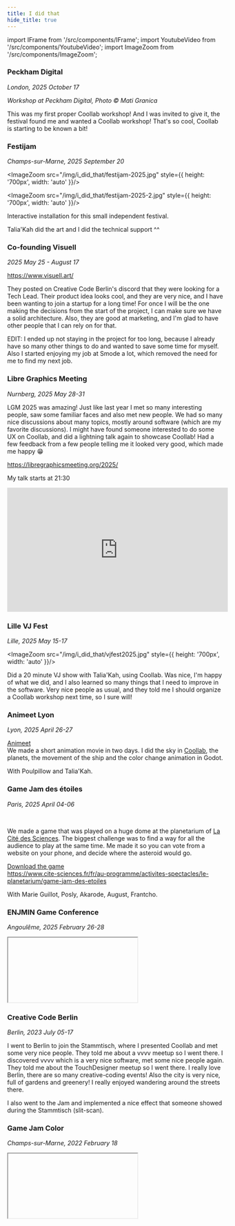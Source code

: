 ```yaml
---
title: I did that
hide_title: true
---
```

import IFrame from '/src/components/IFrame';
import YoutubeVideo from '/src/components/YoutubeVideo';
import ImageZoom from '/src/components/ImageZoom';

### Peckham Digital

*London, 2025 October 17*

<ImageZoom src="/img/i_did_that/peckham.jpg"/>
<i style={{fontSize: "12px"}}>Workshop at Peckham Digital, Photo © Mati Granica</i>

This was my first proper Coollab workshop! And I was invited to give it, the festival found me and wanted a Coollab workshop! That's so cool, Coollab is starting to be known a bit!

### Festijam

*Champs-sur-Marne, 2025 September 20*

<ImageZoom src="/img/i_did_that/festijam-2025.jpg" style={{ height: '700px', width: 'auto' }}/>

<ImageZoom src="/img/i_did_that/festijam-2025-2.jpg" style={{ height: '700px', width: 'auto' }}/>

Interactive installation for this small independent festival.

Talia'Kah did the art and I did the technical support ^^

### Co-founding Visuell

*2025 May 25 - August 17*

<ImageZoom src="/img/i_did_that/visuell.png"/>

https://www.visuell.art/

They posted on Creative Code Berlin's discord that they were looking for a Tech Lead. Their product idea looks cool, and they are very nice, and I have been wanting to join a startup for a long time! For once I will be the one making the decisions from the start of the project, I can make sure we have a solid architecture.
Also, they are good at marketing, and I'm glad to have other people that I can rely on for that.

EDIT: I ended up not staying in the project for too long, because I already have so many other things to do and wanted to save some time for myself. Also I started enjoying my job at Smode a lot, which removed the need for me to find my next job.

<!-- ### Summer Internships (2025 May 05 - August 01)

I took three interns this summer:

**Anna-Maria** (Website Overhaul)<br/>
**Elvin** (Automated tests & Scripting API)<br/>
**Anass** (Launcher improvements)<br/> -->

### Libre Graphics Meeting

*Nurnberg, 2025 May 28-31*

<ImageZoom src="/img/i_did_that/LGM%20Nurnberg.jpg"/>

LGM 2025 was amazing! Just like last year I met so many interesting people, saw some familiar faces and also met new people. We had so many nice discussions about many topics, mostly around software (which are my favorite discussions). I might have found someone interested to do some UX on Coollab, and did a lightning talk again to showcase Coollab! Had a few feedback from a few people telling me it looked very good, which made me happy 😁

https://libregraphicsmeeting.org/2025/

My talk starts at 21:30
<iframe width="512" height="288" src="https://media.ccc.de/v/lgm25-upstream-2025-83681-lightning-talks-thursday/oembed" frameborder="0" allowfullscreen></iframe>

### Lille VJ Fest

*Lille, 2025 May 15-17*

<ImageZoom src="/img/i_did_that/vjfest2025.jpg" style={{ height: '700px', width: 'auto' }}/>

Did a 20 minute VJ show with Talia'Kah, using Coollab. Was nice, I'm happy of what we did, and I also learned so many things that I need to improve in the software. Very nice people as usual, and they told me I should organize a Coollab workshop next time, so I sure will!

### Animeet Lyon

*Lyon, 2025 April 26-27*

<YoutubeVideo url = "b00Np7oSVOY"/>

[Animeet](https://linktr.ee/animeet.fr)<br/>
We made a short animation movie in two days. I did the sky in [Coollab](https://coollab-art.com/), the planets, the movement of the ship and the color change animation in Godot.

With Poulpillow and Talia'Kah.

### Game Jam des étoiles

*Paris, 2025 April 04-06*

<YoutubeVideo url = "Vkpi0ViUFbU?start=200"/>
<br/>

We made a game that was played on a huge dome at the planetarium of [La Cité des Sciences](https://www.cite-sciences.fr/fr/accueil). The biggest challenge was to find a way for all the audience to play at the same time. Me made it so you can vote from a website on your phone, and decide where the asteroid would go.

[Download the game](https://github.com/JulesFouchy/POV_Meteore/raw/refs/heads/main/Builds/final3bis%202K.zip?download=)<br/>
https://www.cite-sciences.fr/fr/au-programme/activites-spectacles/le-planetarium/game-jam-des-etoiles

With Marie Guillot, Posly, Akarode, August, Frantcho.

### ENJMIN Game Conference

*Angoulême, 2025 February 26-28*

<IFrame url="https://julesfouchy.github.io/Faire-de-l-art-avec-des-maths/"/>

*Press <kbd>SPACE</kbd> to go to the next slide*

I did a 1 hour talk about shader art for the [ENJMIN Game Conference](https://enjmin.cnam.fr/enjmin-game-conferences/enjmin-game-conferences-1111200.kjsp), and then a workshop on the same topic.

Giving a talk is so nice because afterwards people just come to talk to you about your talk, i.e. subjects you love. I met a ton a very nice people (and promoted Coollab 😇)

<YoutubeVideo url="3ZUsnGyC4NE"/>
<br/>

[Some resources to go further](https://github.com/JulesFouchy/Faire-de-l-art-avec-des-maths)

And a small interview I gave for the conference:
<YoutubeVideo url="Im064SnzIh4"/>

### Coollab 1.0 Release

*2025 February 25*

<ImageZoom src="/img/i_did_that/Coollab%20V1.png"/>

I finally released the 1.0 version of [Coollab](https://coollab-art.com/)! After 4.5 years of development, with the release of the Launcher I think the software is finally stable enough to go out of the beta phase. (And also I'm starting to have a few users, so I can't break everything all the time anymore 🙄)

### Game Jam DS

*Champs-sur-Marne, 2025 February 14-16*

<YoutubeVideo url = "sS-Hwup0DFA"/>
<br/>

A platformer staged almost entirely in the dark (because we didn't want to have to find assets to decorate the level 😇)

[Download the game](https://meucheroume.itch.io/platformeuche)

With MeucheRoume.

<!-- ### 😴 Started a regular sleep schedule (2025 February 13)

As of writing this (3 months later) I'm still holding on to it and I really like it. I am now a morning person, working intensely from 8a.m. to 2p.m., then taking a nap, and then chilling for the rest of the day.

<YoutubeVideo url = "ZKNQ6gsW45M"/> -->

### 48h du court-métrage

*Champs-sur-Marne, 2025 January 17-19*

<YoutubeVideo url = "JyoaZSxrji4?start=144"/>
<br/>

I did the credit sequence with [Coollab](https://coollab-art.com/) in this short movie made by MeucheRoume and Talia'Kah

### Release of "Word It!"

*2025 January 02*

<ImageZoom src="/img/i_did_that/wordit.gif" style={{ height: '700px', width: 'auto' }} />/>

After 7 months of development, we released our first mobile game!

With MeucheRoume we wanted to try make a small mobile game and see if we could make some money off of it. We didn't, but it was fun doing my first project with Godot! I really really love this engine, definitely the best for 2D games.

[Download it on the Play Store](https://play.google.com/store/apps/details?id=com.meuchecorp.wordit)

<!-- 
### Workshops chataigne ?

### Prez coollab ptut à la cité des sciences (et ptut en général) -->

<!-- ### Début club débat -->

<!-- ### Read Thinking fast and slow (2024 December 25) -->

### Coollab workshop for middle school students

*Bordeaux, 2024 November 06*

<ImageZoom src="/img/i_did_that/college_bordeau.png"/>

I was invited by a friend who works there (Océane). It was nice to work with young people (13-14 years old), they really enjoyed the images we could make easily with Coollab and all the fun effects.

<!-- ### Start Smode (2024 October 29)

Thanks to a conversation in a bar with Lou -->

### OggCamp

*Manchester, 2024 October 12-13*

<ImageZoom src="/img/i_did_that/oggcamp%202024.png"/>

I went to this open-source conference, and decided to volunteer so I would more easily meet some people. I ended up helping speakers setup their computer in the main room, and asking for questions at the end and handing out the microphone

https://oggcamp.org/

### Festijam

*Champs-sur-Marne, 2024 September 14*

<YoutubeVideo url = "m5ies_OsDD4?start=144"/>
<br/>

The Festijam is a small independent festival, entirely run by volunteers. I was contacted by Rémi to do a video installation where the public could change some parameters from a small touch screen on the side and see the result live on the screen behind the musicians.

<!-- ### Read Mindful Design -->

<!-- ### Summer Internships (2024 July - August)

I took five interns for this summer, for small internships because I didn't have money to pay them this year unfortunately:

**Max** (Launcher, Webcam on MacOS)<br/>
**Agathe** (Short tutorial videos, Webcam on Windows)<br/>
**Théo** (Short tutorial videos, Webcam on Windows)<br/>
**Marie** (Short tutorial videos)<br/>
**Aurélien** (Short tutorial videos)<br/> -->

### Creative Code Lab, Shader workshop

*Paris, 2024 June 24*

<ImageZoom src="/img/i_did_that/workshop%20shader%20CCL.png"/>

Did a workshop for Creative Code Lab, a meetup about creative coding. I showed the basics of 3D raymarching in ShaderToy.<br/>
[The tutorial](https://github.com/CreativeCodeParis/Workshop/tree/main/GLSL3D)

https://www.instagram.com/p/C8e5Sg1Kaqk/

### MeucheJam

*2024 June 07-09*

<ImageZoom src="/img/i_did_that/meuchejam.png" style={{ height: '700px', width: 'auto' }} />

With MeucheRoume we organized and live streamed our own game jam, because it's fun.<br/>
We also participated and made the prototype for [*Word It!*](i-did-that#release-of-word-it)

https://jam.meucheroume.fr/

### VJ set at Gala IMAC

*Champs-sur-Marne, 2024 May 29*

<YoutubeVideo url="NEkUMJPDQZc"/>

### Libre Graphics Meeting

*Rennes, 2024 May 09-12*

<ImageZoom src="/img/i_did_that/LGM%20Rennes.png"/>

A very nice conference for open-source software related to graphics. I presented Coollab during a lightning talk, and met developers of Gimp and Inkscape. Thank you Gimp Foundation for inviting us to the restaurant!

https://libregraphicsmeeting.org/2024/

<!-- ### Journée d'étude sur le live coding (2024 April 23)

Just went there to see some talks. It was more music-oriented which is not really what I am into, but this is where I discovered the existence of the Libre Graphics Meeting, thanks to a small link at the bottom of a huge presentation slide by Raphaël Bastide. Moral: always go and see stuff, you might be surprised.

https://livecoding.fr/articles/journee

<ImageZoom src="/img/i_did_that/journee_live_coding.png" style={{ height: '750px', width: 'auto' }} /> -->

### Lille VJ Fest

*Lille, 2024 April 11-13*

<YoutubeVideo url = "nBU4WpDwIRI"/>

I did not participate, but met a ton of amazing people and saw amazing shows.<!--  Etidou, Jane, BrHume, Lu7 --><br/>
I need to participate next year!

https://www.instagram.com/p/DIvqczLM92I/

### VJ set at WEI IMAC

*Champs-sur-Marne, 2023 September 23*

<iframe width="401" height="712" src="https://www.youtube.com/embed/tHI0rycomSM" title="[VJ Set] WEI IMAC 2023" frameborder="0" allow="accelerometer; autoplay; clipboard-write; encrypted-media; gyroscope; picture-in-picture; web-share" referrerpolicy="strict-origin-when-cross-origin" allowfullscreen=""></iframe>

<!-- ### Started streaming with Meucheroume

On https://www.twitch.tv/meucheroume
It's a lot of fun, we just talk about everything (prog, math, science, life philosophy, tons of debates, etc.) -->

### Creative Code Berlin

*Berlin, 2023 July 05-17*

<ImageZoom src="/img/i_did_that/creative_code_berlin.avif"/>

I went to Berlin to join the Stammtisch, where I presented Coollab and met some very nice people. They told me about a vvvv meetup so I went there. I discovered vvvv which is a very nice software, met some nice people again. They told me about the TouchDesigner meetup so I went there. I really love Berlin, there are so many creative-coding events! Also the city is very nice, full of gardens and greenery! I really enjoyed wandering around the streets there.

I also went to the Jam and implemented a nice effect that someone showed during the Stammtisch (slit-scan).

<!-- 
### Interns (2023 June)

Théo Couard (Tutorials)
Philippe (Audio)
Tristan (Webcam) -->

<!-- ### cppcon
-->

### Game Jam Color

*Champs-sur-Marne, 2022 February 18*

<IFrame url="https://dsmte.github.io/GameJamColor2022"/>
<br/>

We made a game called *Childchemy* during the [Game Jam Color](https://itch.io/jam/gamejam-color-1). You can play it [here](https://dsmte.github.io/GameJamColor2022).

<!--

### Interns (2022 June 11 - August 10)

Anaïs, Lucas, made a huge friend
Jordan
Yvan ??
Paul ??

### Read Prgamatic Programmer

Date == fin stage Ubi

### J'ai envoyé un mail, mntnt je suis prof à l'imac (?)

### Réponse pour devenir prof à l'ICAN

### Started Coollab

### Gamejam cotcot

### Release Django

### Start Spiders

### Stop Spiders

I needed time for personnal projects, and saved up enough money for a year

### First message from a random in Coollab discrod, i'm so happy ! Same for first artwork by the chinese guy

### Films dans lesquels j'ai tourné

### Message Discord Tooll

### vj imac au gala 2024, mettre photo groupe avec la team Coollab

### vj imac le premier avec Django

### autres vjing imac ?

### cours processing à l'imac

### orga spectacle poésie à st-louis

### tentative spectacle prépa avec le gars là

### visite TF1 ?

### ISE avec Smode ?

### cours au centre paris anim

### cours à la jonchère

### conf Alpaca

Met ThisXorThat

### atelier shader cookie collectif ?

### tried participating at Lille Videomapping festival

### 48h clémenteam

### 48h conte de fait

### 48h johnny

### Tous les 23h / 25h BD

### Conf philo at ENS

### Saw interstellar

Changed my view of the world, and my life

### Great philo teacher -->

<!-- ### Les arts en scène

(cf Tshirt pour l'année) -->